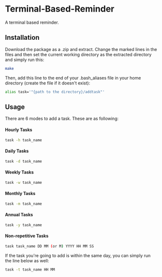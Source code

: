 # Terminal-Based-Reminder
A terminal based reminder.

## Installation

Download the package as a .zip and extract. Change the marked lines in the files and then set the current working directory as the extracted directory and simply run this:

```bash
make
```

Then, add this line to the end of your .bash_aliases file in your home directory (create the file if it doesn't exist):


```bash
alias task='"{path to the directory}/addtask"'
```

## Usage

There are 6 modes to add a task. These are as following:

#### Hourly Tasks
```bash
task -h task_name
```

#### Daily Tasks
```bash
task -d task_name
```

#### Weekly Tasks
```bash
task -w task_name
```

#### Monthly Tasks
```bash
task -m task_name
```

#### Annual Tasks
```bash
task -y task_name
```

#### Non-repetitive Tasks
```bash
task task_name DD MM (or M) YYYY HH MM SS
```

If the task you're going to add is within the same day, you can simply run the line below as well:
```bash
task -t task_name HH MM
```




